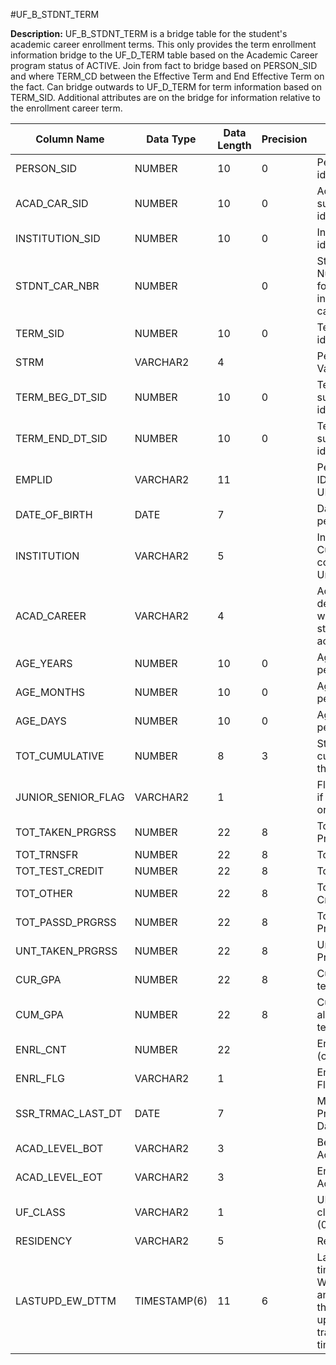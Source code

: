 #UF_B_STDNT_TERM

**Description:**
UF_B_STDNT_TERM is a bridge table for the student's academic career enrollment terms. This only provides the term enrollment information bridge to the UF_D_TERM table based on the Academic Career program status of ACTIVE.  Join from fact to bridge based on PERSON_SID and where TERM_CD between the Effective Term and End Effective Term on the fact. Can bridge outwards to UF_D_TERM for term information based on TERM_SID. Additional attributes are on the bridge for information relative to the enrollment career term.					

| Column Name        | Data Type    | Data Length | Precision | Description                                                                                                                          | 
|--------------------|--------------|-------------|-----------|--------------------------------------------------------------------------------------------------------------------------------------| 
| PERSON_SID         | NUMBER       | 10          | 0         | Person surrogate identification                                                                                                      | 
| ACAD_CAR_SID       | NUMBER       | 10          | 0         | Academic Career surrogate identification                                                                                             | 
| INSTITUTION_SID    | NUMBER       | 10          | 0         | Institution surrogate identification                                                                                                 | 
| STDNT_CAR_NBR      | NUMBER       |             | 0         | Student Career Number - Generated for multiple programs in the same academic career                                                  | 
| TERM_SID           | NUMBER       | 10          | 0         | Term surrogate identification                                                                                                        | 
| STRM               | VARCHAR2     | 4           |           | PeopleSoft Term Value                                                                                                                | 
| TERM_BEG_DT_SID    | NUMBER       | 10          | 0         | Term begin date surrogate identification                                                                                             | 
| TERM_END_DT_SID    | NUMBER       | 10          | 0         | Term end date surrogate identification                                                                                               | 
| EMPLID             | VARCHAR2     | 11          |           | PeopleSoft Employee ID -  populated with UFID values                                                                                 | 
| DATE_OF_BIRTH      | DATE         | 7           |           | Date of birth for the person                                                                                                         | 
| INSTITUTION        | VARCHAR2     | 5           |           | Institution Value - Currently all values contain UFLOR for University of Florida                                                     | 
| ACAD_CAREER        | VARCHAR2     | 4           |           | Academic Career - designates all course work undertaken by a student at an academic institution                                      | 
| AGE_YEARS          | NUMBER       | 10          | 0         | Age in Years of the person for the term                                                                                              | 
| AGE_MONTHS         | NUMBER       | 10          | 0         | Age in Months of the person for the term                                                                                             | 
| AGE_DAYS           | NUMBER       | 10          | 0         | Age in Days  of the person for the term                                                                                              | 
| TOT_CUMULATIVE     | NUMBER       | 8           | 3         | Student's total cumulative units for the term                                                                                        | 
| JUNIOR_SENIOR_FLAG | VARCHAR2     | 1           |           | Flag (Y/N) indicating if Student is a Junior or Senior                                                                               | 
| TOT_TAKEN_PRGRSS   | NUMBER       | 22          | 8         | Total Taken for Progress                                                                                                             | 
| TOT_TRNSFR         | NUMBER       | 22          | 8         | Total Transferred                                                                                                                    | 
| TOT_TEST_CREDIT    | NUMBER       | 22          | 8         | Total From Test Credit                                                                                                               | 
| TOT_OTHER          | NUMBER       | 22          | 8         | Total from Other Credit                                                                                                              | 
| TOT_PASSD_PRGRSS   | NUMBER       | 22          | 8         | Total Passed for Progress                                                                                                            | 
| UNT_TAKEN_PRGRSS   | NUMBER       | 22          | 8         | Units Taken for Progress                                                                                                             | 
| CUR_GPA            | NUMBER       | 22          | 8         | Current GPA for the term activity                                                                                                    | 
| CUM_GPA            | NUMBER       | 22          | 8         | Cumulative GPA  for all activity up to the term                                                                                      | 
| ENRL_CNT           | NUMBER       | 22          |           | Enrolled sections (classes) for the term                                                                                             | 
| ENRL_FLG           | VARCHAR2     | 1           |           | Enrollment/Registered Flag for the term                                                                                              | 
| SSR_TRMAC_LAST_DT  | DATE         | 7           |           | Max Academic Program Effective Date for the Term                                                                                     | 
| ACAD_LEVEL_BOT     | VARCHAR2     | 3           |           | Beginning of Term Academic Level Code                                                                                                | 
| ACAD_LEVEL_EOT     | VARCHAR2     | 3           |           | End of Term Academic Level Code                                                                                                      | 
| UF_CLASS           | VARCHAR2     | 1           |           | UF student classification level (0-9)                                                                                                | 
| RESIDENCY          | VARCHAR2     | 5           |           | Residency Code                                                                                                                       | 
| LASTUPD_EW_DTTM    | TIMESTAMP(6) | 11          | 6         | Last updated timestamp - Warehousing column and indicates when the row was last updated from a transaction commit time on the source | 
	
					